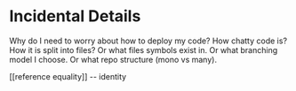 # Incidental Details

Why do I need to worry about how to deploy my code? How chatty code is? How it is split into files? Or what files symbols exist in. Or what branching model I choose. Or what repo structure (mono vs many).

[[reference equality]] -- identity
